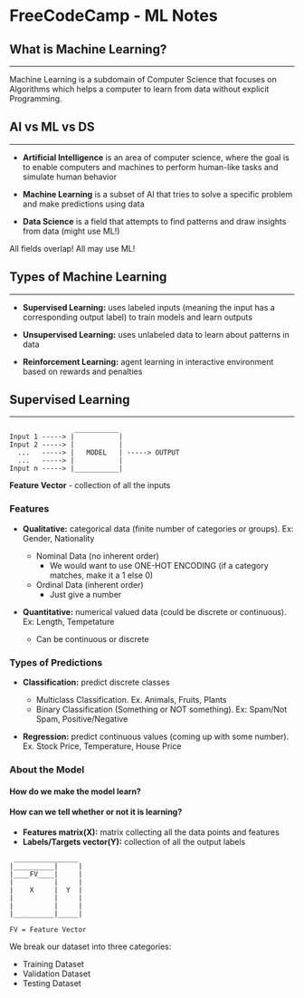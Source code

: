 # FreeCodeCamp - ML Notes

## What is Machine Learning?
<hr>
Machine Learning is a subdomain of Computer Science that focuses on Algorithms which helps a computer to learn from data without explicit Programming.

## AI vs ML vs DS
<hr>

- <b>Artificial Intelligence</b> is an area of computer science, where the goal is to enable computers and machines to perform human-like tasks and simulate human behavior

- <b>Machine Learning</b> is a subset of AI that tries to solve a specific problem and make predictions using data

- <b>Data Science</b> is a field that attempts to find patterns and draw insights from data (might use ML!)

All fields overlap! All may use ML!

## Types of Machine Learning
<hr>

- <b>Supervised Learning:</b> uses labeled inputs (meaning the input has a corresponding output label) to train models and learn outputs

- <b>Unsupervised Learning:</b> uses unlabeled data to learn about patterns in data

- <b>Reinforcement Learning:</b> agent learning in interactive environment based on rewards and penalties

## Supervised Learning
<hr>

```
                ___________
Input 1 -----> |           |
Input 2 -----> |           |
  ...   -----> |   MODEL   | -----> OUTPUT
  ...   -----> |           |
Input n -----> |___________|

```

<b>Feature Vector</b> - collection of all the inputs

### <b>Features</b>
- <b>Qualitative:</b> categorical data (finite number of categories or groups). Ex: Gender, Nationality
    - Nominal Data (no inherent order)
        - We would want to use ONE-HOT ENCODING (if a category matches, make it a 1 else 0)
    - Ordinal Data (inherent order)
        - Just give a number

- <b>Quantitative:</b> numerical valued data (could be discrete or continuous). Ex: Length, Tempetature
    - Can be continuous or discrete

### <b>Types of Predictions</b>
- <b>Classification:</b> predict discrete classes
    - Multiclass Classification. Ex. Animals, Fruits, Plants
    - Binary Classification (Something or NOT something). Ex: Spam/Not Spam, Positive/Negative

- <b>Regression:</b> predict continuous values (coming up with some number). Ex. Stock Price, Temperature, House Price

### <b>About the Model</b>
#### How do we make the model learn?
#### How can we tell whether or not it is learning?

- <b>Features matrix(X):</b> matrix collecting all the data points and features
- <b>Labels/Targets vector(Y):</b> collection of all the output labels

```
 ________________
|__________|     |
|____FV____|     |
|          |     |
|    X     |  Y  |
|          |     |
|          |     |
|__________|_____|

FV = Feature Vector

```
We break our dataset into three categories:
- Training Dataset
- Validation Dataset
- Testing Dataset
